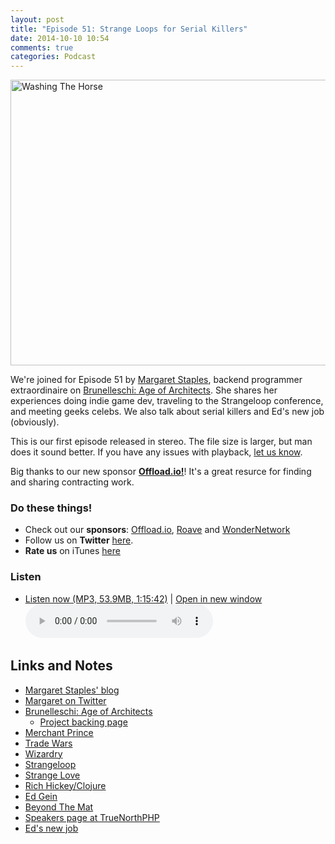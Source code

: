 ```yaml
---
layout: post
title: "Episode 51: Strange Loops for Serial Killers"
date: 2014-10-10 10:54
comments: true
categories: Podcast
---
```


<a href="https://www.flickr.com/photos/swanksalot/10330882326" title="Washing The Horse by Seth Anderson, on Flickr"><img src="https://farm6.staticflickr.com/5543/10330882326_1a814277e6_z.jpg" width="640" height="457" alt="Washing The Horse"></a>

We're joined for Episode 51 by [Margaret Staples](http://deadlugosi.blogspot.com/), backend programmer extraordinaire on [Brunelleschi: Age of Architects](http://brunegame.com). She shares her experiences doing indie game dev, traveling to the Strangeloop conference, and meeting geeks celebs. We also talk about serial killers and Ed's new job (obviously).

This is our first episode released in stereo. The file size is larger, but man does it sound better. If you have any issues with playback, [let us know](http://twitter.com/dev_hell).

Big thanks to our new sponsor [**Offload.io!**](http://offload.io?utm_source=devhell&utm_medium=banner&utm_campaign=sponsor)! It's a great resurce for finding and sharing contracting work.

### Do these things!

* Check out our **sponsors**: [Offload.io](http://offload.io?utm_source=devhell&utm_medium=banner&utm_campaign=sponsor), [Roave](http://roave.com/) and [WonderNetwork](https://wondernetwork.com/)
* Follow us on **Twitter** [here](https://twitter.com/dev_hell).
* **Rate us** on iTunes [here](http://itunes.apple.com/us/podcast/dev-hell/id489840699)

### Listen

* <a href="http://devhell.s3.amazonaws.com/ep51-128stereo.mp3" rel="enclosure">Listen now (MP3, 53.9MB, 1:15:42)</a> | <a href="/player.html?ep51-128stereo.mp3" target="player_win" class="audio-player-popup">Open in new window</a>    
    <audio controls src="http://devhell.s3.amazonaws.com/ep51-128stereo.mp3">

## Links and Notes

- [Margaret Staples' blog](http://deadlugosi.blogspot.com/)
- [Margaret on Twitter](http://twitter.com/dead_lugosi)
- [Brunelleschi: Age of Architects](http://brunegame.com)
    - [Project backing page](http://www.rockethub.com/projects/45939-brunelleschi-age-of-architects)
- [Merchant Prince](http://www.mobygames.com/game/dos/merchant-prince)
- [Trade Wars](https://en.wikipedia.org/wiki/Trade_Wars)
- [Wizardry](https://en.wikipedia.org/wiki/Wizardry)
- [Strangeloop](https://thestrangeloop.com/)
- [Strange Love](https://www.youtube.com/watch?v=1WLWVICpP9I)
- [Rich Hickey/Clojure](https://en.wikipedia.org/wiki/Clojure)
- [Ed Gein](https://en.wikipedia.org/wiki/Ed_Gein)
- [Beyond The Mat](https://www.youtube.com/watch?v=08OzKr-JytI)
- [Speakers page at TrueNorthPHP](http://truenorthphp.com/speakers.php)
- [Ed's new job](http://legalserver.org/)
